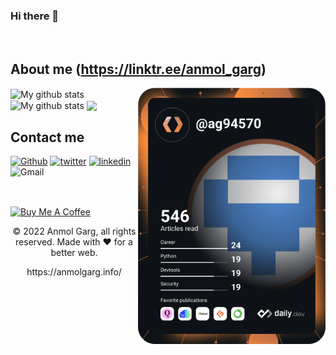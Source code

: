### Hi there 👋
</br>

## About me (https://linktr.ee/anmol_garg)
<img align="right" src="https://github.com/ag94570/ag94570/blob/master/devcard.svg" width="300" alt="Anmol Garg's Dev Card"/>


<!--
**ag94570/ag94570** is a ✨ _special_ ✨ repository because its `README.md` (this file) appears on your GitHub profile.

Here are some ideas to get you started:

- 🔭 I’m currently working on ...
- 🌱 I’m currently learning ...
- 👯 I’m looking to collaborate on ...
- 🤔 I’m looking for help with ...
- 💬 Ask me about ...
- 📫 How to reach me: ...
- 😄 Pronouns: ...
- ⚡ Fun fact: ...
-->

<img align="center" src="https://github-readme-streak-stats.herokuapp.com?user=ag94570&theme=vue-dark&hide_border=true&date_format=M%20j%5B%2C%20Y%5D" alt="My github stats" />

<img align="center" src="https://github-readme-stats.vercel.app/api?username=ag94570&show_icons=true&include_all_commits=true&theme=cobalt&hide_border=true" alt="My github stats" /> 

<img align="center" src="https://github-readme-stats.vercel.app/api/top-langs/?username=ag94570&layout=compact&theme=cobalt&hide_border=true" />

## Contact me

[<img alt="Github" src="https://img.shields.io/badge/GitHub-%2312100E.svg?&style=for-the-badge&logo=Github&logoColor=white" />](https://github.com/ag94570) [<img alt="twitter" src="https://img.shields.io/badge/twitter-%231DA1F2.svg?&style=for-the-badge&logo=twitter&logoColor=white" />](https://twitter.com/anmolgarg97) [<img alt="linkedin" src="https://img.shields.io/badge/linkedin-%230077B5.svg?&style=for-the-badge&logo=linkedin&logoColor=white" />](https://www.linkedin.com/in/anmolgarg97)  <img alt="Gmail" src="https://img.shields.io/badge/Gmail-D14836?style=for-the-badge&logo=gmail&logoColor=white" />

<br>

[<img align="center" src="https://cdn.buymeacoffee.com/buttons/v2/default-red.png" alt="Buy Me A Coffee" width="150" >](https://www.buymeacoffee.com/anmolgarg)


<p align="center"> © 2022 Anmol Garg, all rights reserved. Made with ❤️ for a better web. </p>
<p align="center">
https://anmolgarg.info/
</p>

